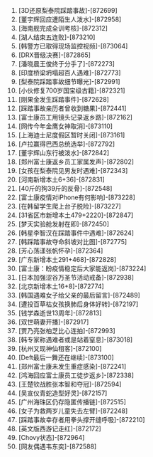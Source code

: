 
1. [3D还原梨泰院踩踏事故]-[872699]
1. [董宇辉回应遭陌生人泼水]-[872958]
1. [海南舰完成全训考核]-[872312]
1. [湖人结束五连败]-[873210]
1. [韩警方已取得现场监控视频]-[873064]
1. [DRX晋级决赛]-[872865]
1. [潘晓晨王俊终于分手了]-[872273]
1. [印度桥梁坍塌超百人遇难]-[872773]
1. [梨泰院踩踏事故细节曝光]-[872991]
1. [小伙修复700岁国宝级古籍]-[872321]
1. [刚果金发生踩踏事件]-[872628]
1. [踩踏事故亲历者曾收到糖果]-[872441]
1. [富士康员工用镜头记录返乡路]-[872162]
1. [网传今年金鹰女神取消]-[873110]
1. [上海迪士尼度假区暂时关闭]-[873161]
1. [卢拉赢得巴西总统选举]-[872792]
1. [董宇辉山东行被泼水]-[872842]
1. [郑州富士康返乡员工家属发声]-[872802]
1. [女孩在梨泰院见男友时遇难]-[872343]
1. [河南新增本土6+36]-[872831]
1. [40斤的狗39斤的反骨]-[872548]
1. [富士康疫情对iPhone有何影响]-[873228]
1. [在韩留学生爬上台子脱险]-[873227]
1. [31省区市新增本土479+2220]-[872847]
1. [梦天实验舱发射在即]-[872450]
1. [韩星李智汉在踩踏事件中遇难]-[872624]
1. [韩踩踏事故夺命斜坡对比图]-[872775]
1. [芳心荡漾张帆怀孕]-[872364]
1. [广东新增本土291+468]-[872828]
1. [富士康：盼疫情稳定后大家能返岗]-[873224]
1. [日本加强涩谷万圣节活动戒备]-[872938]
1. [北京新增本土16+8]-[872774]
1. [韩国遇难女子给父亲的最后留言]-[872489]
1. [遭投百草枯女孩换肺后身体好转]-[872197]
1. [钱学森逝世13周年]-[872813]
1. [双世萌妻开播]-[872917]
1. [贾乃亮张柏芝比心连拍]-[872993]
1. [韩专家称遇难者或是站着窒息]-[873018]
1. [杭州又现神仙租客]-[872100]
1. [Deft最后一舞还在继续]-[873100]
1. [郑州富士康未发生重症感染]-[872241]
1. [鸿海回应富士康员工徒步返乡]-[872338]
1. [王楚钦战胜张本智和夺冠]-[872594]
1. [吴宣仪青蛇造型好灵]-[872157]
1. [广州海珠区仍存隐匿传播链]-[872515]
1. [女子为救两岁儿童失去左臂]-[872248]
1. [踩踏事故幸存者用拳头撑开缝呼吸]-[872210]
1. [英文版西游记走红]-[872172]
1. [Chovy状态]-[872964]
1. [网友偶遇韦东奕]-[872588]